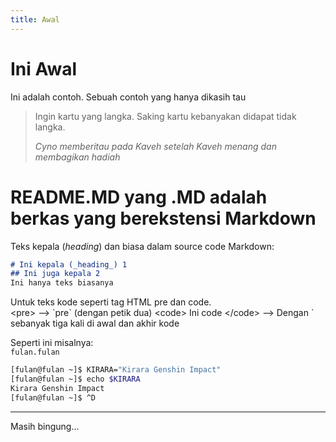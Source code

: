 ```yaml
---
title: Awal
---
```

# Ini Awal
Ini adalah contoh. Sebuah contoh yang hanya dikasih tau

> Ingin kartu yang langka. Saking kartu kebanyakan didapat tidak langka.
>
> _Cyno memberitau pada Kaveh setelah Kaveh menang dan membagikan hadiah_

# README.MD yang .MD adalah berkas yang berekstensi Markdown
Teks kepala (_heading_) dan biasa dalam source code Markdown:
```markdown
# Ini kepala (_heading_) 1
## Ini juga kepala 2
Ini hanya teks biasanya
```

Untuk teks kode seperti tag HTML pre dan code.<br/>
&lt;pre&gt; --> \`pre\` (dengan petik dua)
&lt;code&gt; Ini code &lt;/code&gt;
--> Dengan \` sebanyak tiga kali di awal dan akhir kode

Seperti ini misalnya: <br/>
`fulan.fulan`
```sh title="fulan@fulan - Ini contoh, Kirara"
[fulan@fulan ~]$ KIRARA="Kirara Genshin Impact"
[fulan@fulan ~]$ echo $KIRARA
Kirara Genshin Impact
[fulan@fulan ~]$ ^D
```

---

Masih bingung...
